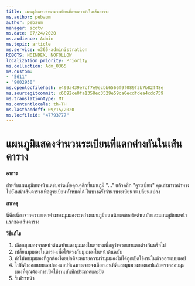 ```yaml
---
title: แผนภูมิแสดงจำนวนระเบียนที่แตกต่างกันในเส้นตาราง
ms.author: pebaum
author: pebaum
manager: scotv
ms.date: 07/24/2020
ms.audience: Admin
ms.topic: article
ms.service: o365-administration
ROBOTS: NOINDEX, NOFOLLOW
localization_priority: Priority
ms.collection: Adm_O365
ms.custom:
- "5611"
- "9002930"
ms.openlocfilehash: e499a439e7cf7e9ecbb6566f9f089f3b7b82f48e
ms.sourcegitcommit: c6692ce0fa1358ec3529e59ca0ecdfdea4cdc759
ms.translationtype: MT
ms.contentlocale: th-TH
ms.lasthandoff: 09/15/2020
ms.locfileid: "47793777"
---
```

# <a name="chart-shows-different-number-of-records-in-grid"></a>แผนภูมิแสดงจำนวนระเบียนที่แตกต่างกันในเส้นตาราง

**อาการ**

สำหรับแผนภูมิบนหน้าแดชบอร์ดเมื่อคุณคลิกที่แผนภูมิ "..." แล้วคลิก "ดูระเบียน" คุณสามารถนำทางไปยังหน้าเส้นตารางเพื่อดูระเบียนทั้งหมดได้ ในบางครั้งจำนวนระเบียนจะเปลี่ยนแปลง

**สาเหตุ**

นี่คือเนื่องจากความแตกต่างของมุมมองระหว่างแผนภูมิบนหน้าแดชบอร์ดต้นฉบับและแผนภูมิบนหน้าแรกของเส้นตาราง  

**วิธีแก้ไข**

1. เลือกมุมมองจากหน้าต้นฉบับและมุมมองในตารางเพื่อดูว่าพวกเขาแตกต่างกันหรือไม่
2. เปลี่ยนมุมมองในตารางเพื่อให้ตรงกับมุมมองในหน้าต้นฉบับ
3. ถ้าไม่พบมุมมองที่ถูกต้องโดยปกติจะหมายความว่ามุมมองไม่ได้ถูกเปิดใช้งานในตัวออกแบบแอป
4. ไปที่ตัวออกแบบแอปของแอปที่เฉพาะเจาะจงเลือกเอนทิตีและมุมมองของแอปแล้วตรวจสอบมุมมองที่คุณต้องการเปิดใช้งานบันทึกประกาศและปิด
5. รีเฟรชหน้า